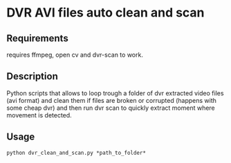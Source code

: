# DVR AVI files auto clean and scan
## Requirements
requires ffmpeg, open cv and dvr-scan to work.

## Description
Python scripts that allows to loop trough a folder of dvr extracted video files (avi format) and clean them if files are broken or corrupted (happens with some cheap dvr) and then run dvr scan to quickly extract moment where movement is detected.


## Usage 

```
python dvr_clean_and_scan.py *path_to_folder*
```
